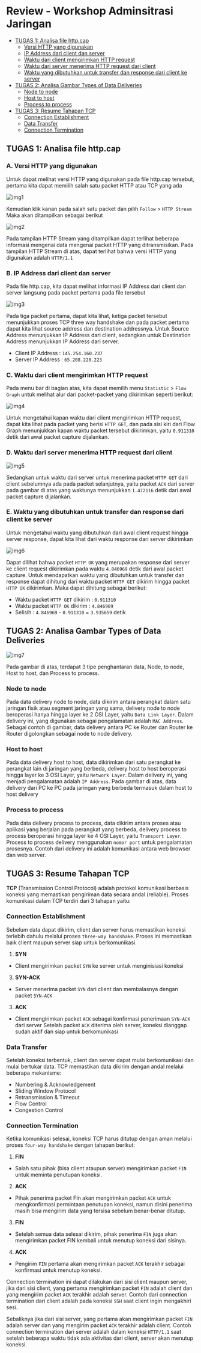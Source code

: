# Review - Workshop Adminsitrasi Jaringan

- [TUGAS 1: Analisa file http.cap](#tugas-1-analisa-file-httpcap)
  - [Versi HTTP yang digunakan](#versi-http-yang-digunakan)
  - [IP Address dari client dan server](#ip-address-dari-client-dan-server)
  - [Waktu dari client mengirimkan HTTP request](#waktu-dari-client-mengirimkan-http-request)
  - [Waktu dari server menerima HTTP request dari client](#waktu-dari-server-menerima-http-request-dari-client)
  - [Waktu yang dibutuhkan untuk transfer dan response dari client ke server](#waktu-yang-dibutuhkan-untuk-transfer-dan-response-dari-client-ke-server)
- [TUGAS 2: Analisa Gambar Types of Data Deliveries](#tugas-2-analisa-gambar-types-of-data-deliveries)
  - [Node to node](#node-to-node)
  - [Host to host](#host-to-host)
  - [Process to process](#process-to-process)
- [TUGAS 3: Resume Tahapan TCP](#tugas-3-resume-tahapan-tcp)
  - [Connection Establishment](#connection-establishment)
  - [Data Transfer](#data-transfer)
  - [Connection Termination](#connection-termination)


## TUGAS 1: Analisa file http.cap

### A. Versi HTTP yang digunakan
Untuk dapat melihat versi HTTP yang digunakan pada file http.cap tersebut, pertama kita dapat memilih salah satu packet HTTP atau TCP yang ada

![img1](img/1.png)

Kemudian klik kanan pada salah satu packet dan pilih `Follow` > `HTTP Stream`
Maka akan ditampilkan sebagai berikut

![img2](img/2.png)

Pada tampilan HTTP Stream yang ditampilkan dapat terlihat beberapa informasi mengenai data mengenai packet HTTP yang ditransmisikan. Pada tampilan HTTP Stream di atas, dapat terlihat bahwa versi HTTP yang digunakan adalah `HTTP/1.1`

### B. IP Address dari client dan server
Pada file http.cap, kita dapat melihat informasi IP Address dari client dan server langsung pada packet pertama pada file tersebut

![img3](img/3.png)

Pada tiga packet pertama, dapat kita lihat, ketiga packet tersebut menunjukkan proses TCP three way handshake dan pada packet pertama dapat kita lihat source address dan destination addressnya. Untuk Source Address menunjukkan IP Address dari client, sedangkan untuk Destination Address menunjukkan IP Address dari server.
- Client IP Address : `145.254.160.237` 
- Server IP Address : `65.208.228.223`

### C. Waktu dari client mengirimkan HTTP request
Pada menu bar di bagian atas, kita dapat memilih menu `Statistic` > `Flow Graph` untuk melihat alur dari packet-packet yang dikirimkan seperti berikut:

![img4](img/4.png)

Untuk mengetahui kapan waktu dari client mengirimkan HTTP request, dapat kita lihat pada packet yang berisi `HTTP GET`, dan pada sisi kiri dari Flow Graph menunjukkan kapan waktu packet tersebut dikirimkan, yaitu `0.911310` detik dari awal packet capture dijalankan.

### D. Waktu dari server menerima HTTP request dari client
![img5](img/5.png)

Sedangkan untuk waktu dari server untuk menerima packet `HTTP GET` dari client sebelumnya ada pada packet selanjutnya, yaitu packet `ACK` dari server pada gambar di atas yang waktunya menunjukkan `1.472116` detik dari awal packet capture dijalankan.

### E. Waktu yang dibutuhkan untuk transfer dan response dari client ke server
Untuk mengetahui waktu yang dibutuhkan dari awal client request hingga server response, dapat kita lihat dari waktu response dari server dikirimkan

![img6](img/6.png)

Dapat dilihat bahwa packet `HTTP OK` yang merupakan response dari server ke client request dikirimkan pada waktu `4.846969` detik dari awal packet capture. Untuk mendapatkan waktu yang dibutuhkan untuk transfer dan response dapat dihitung dari waktu packet `HTTP GET` dikirim hingga packet `HTTP OK` dikirimkan. Maka dapat dihitung sebagai berikut:
- Waktu packet `HTTP GET` dikirim : `0.911310`
- Waktu packet `HTTP OK` dikirim : `4.846969`
- Selisih : `4.846969` - `0.911310` = `3.935659` detik

## TUGAS 2: Analisa Gambar Types of Data Deliveries
![img7](img/7.png)

Pada gambar di atas, terdapat 3 tipe penghantaran data, Node, to node, Host to host, dan Process to process.

### Node to node
Pada data delivery node to node, data dikirim antara perangkat dalam satu jaringan fisik atau segment jaringan yang sama, delivery node to node beroperasi hanya hingga layer ke 2 OSI Layer, yaitu `Data Link Layer`. Dalam delivery ini, yang digunakan sebagai pengalamatan adalah `MAC Address`. Sebagai contoh di gambar, data delivery antara PC ke Router dan Router ke Router digolongkan sebagai node to node delivery.
  
### Host to host
Pada data delivery host to host, data dikirimkan dari satu perangkat ke perangkat lain di jaringan yang berbeda, delivery host to host beroperasi hingga layer ke 3 OSI Layer, yaitu `Network Layer`. Dalam delivery ini, yang menjadi pengalamatan adalah `IP Address`. Pada gambar di atas, data delivery dari PC ke PC pada jaringan yang berbeda termasuk dalam host to host delivery

### Process to process
Pada data delivery process to process, data dikirim antara proses atau aplikasi yang berjalan pada perangkat yang berbeda, delivery process to process beroperasi hingga layer ke 4 OSI Layer, yaitu `Transport Layer`. Process to process delivery menggunakan `nomor port` untuk pengalamatan prosesnya. Contoh dari delivery ini adalah komunikasi antara web browser dan web server.

## TUGAS 3: Resume Tahapan TCP
**TCP** (Transmission Control Protocol) adalah protokol komunikasi berbasis koneksi yang memastikan pengiriman data secara andal (reliable). Proses komunikasi dalam TCP terdiri dari 3 tahapan yaitu:

### Connection Establishment
Sebelum data dapat dikirim, client dan server harus memastikan koneksi terlebih dahulu melalui proses `three-way handshake`. Proses ini memastikan baik client maupun server siap untuk berkomunikasi.
1. **SYN**
- Client mengirimkan packet `SYN` ke server untuk menginisiasi koneksi
3. **SYN-ACK**
- Server menerima packet `SYN` dari client dan membalasnya dengan packet `SYN-ACK`
3. **ACK**
- Client mengirimkan packet `ACK` sebagai konfirmasi penerimaan `SYN-ACK` dari server
Setelah packet `ACK` diterima oleh server, koneksi dianggap sudah aktif dan siap untuk berkomunikasi

### Data Transfer
Setelah koneksi terbentuk, client dan server dapat mulai berkomunikasi dan mulai bertukar data. TCP memastikan data dikirim dengan andal melalui beberapa mekanisme:
- Numbering & Acknowledgement
- Sliding Window Protocol
- Retransmission & Timeout
- Flow Control
- Congestion Control

### Connection Termination
Ketika komunikasi selesai, koneksi TCP harus ditutup dengan aman melalui proses `four-way handshake` dengan tahapan berikut:
1. **FIN**
- Salah satu pihak (bisa client ataupun server) mengirimkan packet `FIN` untuk meminta penutupan koneksi.
2. **ACK**
- Pihak penerima packet FIn akan mengirimkan packet `ACK` untuk mengkonfirmasi permintaan penutupan koneksi, namun disini penerima masih bisa mengirim data yang tersisa sebelum benar-benar ditutup.
3. **FIN**
- Setelah semua data selesai dikirim, pihak penerima `FIN` juga akan mengirimkan packet FIN kembali untuk menutup koneksi dari sisinya.
4. **ACK**
- Pengirim `FIN` pertama akan mengirimkan packet `ACK` terakhir sebagai konfirmasi untuk menutup koneksi.

Connection termination ini dapat dilakukan dari sisi client maupun server, jika dari sisi client, yang pertama mengirimkan packet `FIN` adalah client dan yang mengirim packet `ACK` terakhir adalah server. Contoh dari connection termination dari client adalah pada koneksi `SSH` saat client ingin mengakhiri sesi.

Sebaliknya jika dari sisi server, yang pertama akan mengirimkan packet `FIN` adalah server dan yang mengirim packet `ACK` terakhir adalah client. Contoh connection termination dari server adalah dalam koneksi `HTTP/1.1` saat setelah beberapa waktu tidak ada aktivitas dari client, server akan menutup koneksi.
